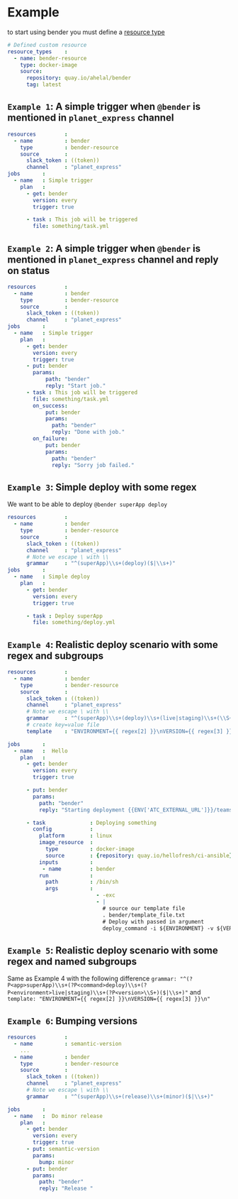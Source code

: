# Example

to start using bender you must define a [resource type](https://concourse.ci/configuring-resource-types.html)

```yaml
# Defined custom resource
resource_types    :
  - name: bender-resource
    type: docker-image
    source:
      repository: quay.io/ahelal/bender
      tag: latest
```

## `Example 1`: A simple trigger when `@bender` is mentioned in `planet_express` channel

``` yaml
resources         :
  - name          : bender
    type          : bender-resource
    source        :
      slack_token : ((token))
      channel     : "planet_express"
jobs       :
  - name   : Simple trigger
    plan   :
      - get: bender
        version: every
        trigger: true

      - task : This job will be triggered
        file: something/task.yml
```

## `Example 2`: A simple trigger when `@bender` is mentioned in `planet_express` channel and reply on status

``` yaml
resources         :
  - name          : bender
    type          : bender-resource
    source        :
      slack_token : ((token))
      channel     : "planet_express"
jobs       :
  - name   : Simple trigger
    plan   :
      - get: bender
        version: every
        trigger: true
      - put: bender
        params:
            path: "bender"
            reply: "Start job."
      - task : This job will be triggered
        file: something/task.yml
        on_success:
            put: bender
            params:
              path: "bender"
              reply: "Done with job."
        on_failure:
            put: bender
            params:
              path: "bender"
              reply: "Sorry job failed."
```

## `Example 3`: Simple deploy with some regex

We want to be able to deploy `@bender superApp deploy`

``` yaml
resources         :
  - name          : bender
    type          : bender-resource
    source        :
      slack_token : ((token))
      channel     : "planet_express"
      # Note we escape \ with \\
      grammar     : "^(superApp)\\s+(deploy)($|\\s+)"
jobs       :
  - name   : Simple deploy
    plan   :
      - get: bender
        version: every
        trigger: true

      - task : Deploy superApp
        file: something/deploy.yml
```

## `Example 4`: Realistic deploy scenario with some regex and subgroups

```yaml
resources         :
  - name          : bender
    type          : bender-resource
    source        :
      slack_token : ((token))
      channel     : "planet_express"
      # Note we escape \ with \\
      grammar     : "^(superApp)\\s+(deploy)\\s+(live|staging)\\s+(\\S+)($|\\s+)"
      # create key=value file
      template    : "ENVIRONMENT={{ regex[2] }}\nVERSION={{ regex[3] }}\n"

jobs       :
  - name   :  Hello
    plan   :
      - get: bender
        version: every
        trigger: true

      - put: bender
        params:
          path: "bender"
          reply: "Starting deployment {{ENV['ATC_EXTERNAL_URL']}}/teams/{{ ENV['BUILD_TEAM_NAME'] }}/pipelines/{{ENV['BUILD_PIPELINE_NAME']}}/jobs/{{ENV['BUILD_JOB_NAME'}}/builds/{{ENV['BUILD_NAME']}}"

      - task              : Deploying something
        config            :
          platform        : linux
          image_resource  :
            type          : docker-image
            source        : {repository: quay.io/hellofresh/ci-ansible}
          inputs          :
           - name         : bender
          run             :
            path          : /bin/sh
            args          :
                            - -exc
                            - |
                              # source our template file
                              . bender/template_file.txt
                              # Deploy with passed in argument
                              deploy_command -i ${ENVIRONMENT} -v ${VERSION}
```

## `Example 5`: Realistic deploy scenario with some regex and named subgroups

Same as Example 4 with the following difference `grammar: "^(?P<app>superApp)\\s+(?P<command>deploy)\\s+(?P<environment>live|staging)\\s+(?P<version>\\S+)($|\\s+)"` and `template: "ENVIRONMENT={{ regex[2] }}\nVERSION={{ regex[3] }}\n"`

## `Example 6`: Bumping versions

```yaml
resources         :
  - name          : semantic-version
    ...
  - name          : bender
    type          : bender-resource
    source        :
      slack_token : ((token))
      channel     : "planet_express"
      # Note we escape \ with \\
      grammar     : "^(superApp)\\s+(release)\\s+(minor)($|\\s+)"

jobs       :
  - name   :  Do minor release
    plan   :
      - get: bender
        version: every
        trigger: true
      - put: semantic-version
        params:
          bump: minor
      - put: bender
        params:
          path: "bender"
          reply: "Release "
```
